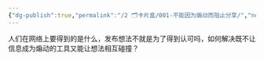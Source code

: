 ```yaml
---
{"dg-publish":true,"permalink":"/2 🗂️卡片盒/001-不能因为煽动而阻止分享/","noteIcon":"1","created":"2023-05-23T00:52:18","updated":"2024-10-04T09:12"}
---
```


人们在网络上要得到的是什么，发布想法不就是为了得到认可吗，如何解决既不让信息成为煽动的工具又能让想法相互碰撞？